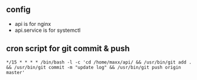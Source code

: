 ## config
* api is for nginx
* api.service is for systemctl

## cron script for git commit & push
`*/15 * * * * /bin/bash -l -c 'cd /home/maxx/api/ && /usr/bin/git add . && /usr/bin/git commit -m "update log" && /usr/bin/git push origin master'`
